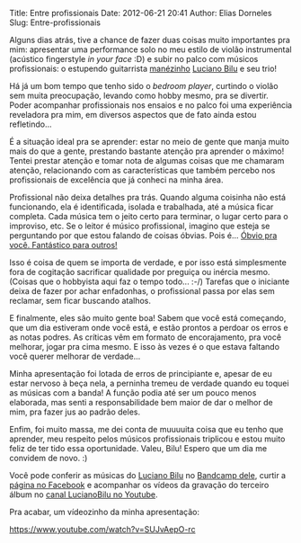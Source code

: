 Title: Entre profissionais
Date: 2012-06-21 20:41
Author: Elias Dorneles
Slug: Entre-profissionais


Alguns dias atrás, tive a chance de fazer duas coisas muito importantes pra
mim: apresentar uma performance solo no meu estilo de violão instrumental
(acústico fingerstyle *in your face* :D) e subir no palco com músicos
profissionais: o estupendo guitarrista
[manézinho](https://pt.wikipedia.org/wiki/Manezinho "Manézinho - nativo de
Floripa, SC") [Luciano Bilu](http://www.lucianobilu.com.br/ "Site do
guitarrista Luciano Bilu") e seu trio!

Há já um bom tempo que tenho sido o *bedroom player*, curtindo o violão sem
muita preocupação, levando como hobby mesmo, pra se divertir. Poder acompanhar
profissionais nos ensaios e no palco foi uma experiência reveladora pra mim, em
diversos aspectos que de fato ainda estou refletindo...

É a situação ideal pra se aprender: estar no meio de gente que manja muito mais
do que a gente, prestando bastante atenção pra aprender o máximo! Tentei
prestar atenção e tomar nota de algumas coisas que me chamaram atenção,
relacionando com as características que também percebo nos profissionais de
excelência que já conheci na minha área.

Profissional não deixa detalhes pra trás. Quando alguma coisinha não está
funcionando, ela é identificada, isolada e trabalhada, até a música ficar
completa. Cada música tem o jeito certo para terminar, o lugar certo para o
improviso, etc. Se o leitor é músico profissional, imagino que esteja se
perguntando por que estou falando de coisas óbvias. Pois é... [Óbvio pra você.
Fantástico para outros!](http://sivers.org/obvious "Obvious to you. Amazing to
others.")

Isso é coisa de quem se importa de verdade, e por isso está simplesmente fora
de cogitação sacrificar qualidade por preguiça ou inércia mesmo.  (Coisas que o
hobbyista aqui faz o tempo todo... :-/) Tarefas que o iniciante deixa de fazer
por achar enfadonhas, o profissional passa por elas sem reclamar, sem ficar
buscando atalhos.

E finalmente, eles são muito gente boa! Sabem que você está começando, que um
dia estiveram onde você está, e estão prontos a perdoar os erros e as notas
podres. As críticas vêm em formato de encorajamento, pra você melhorar, jogar
pra cima mesmo. E isso às vezes é o que estava faltando você querer melhorar de
verdade...

Minha apresentação foi lotada de erros de principiante e, apesar de eu estar
nervoso à beça nela, a perninha tremeu de verdade quando eu toquei as músicas
com a banda! A função podia até ser um pouco menos elaborada, mas senti a
responsabilidade bem maior de dar o melhor de mim, pra fazer jus ao padrão
deles.

Enfim, foi muito massa, me dei conta de muuuuita coisa que eu tenho que
aprender, meu respeito pelos músicos profissionais triplicou e estou muito
feliz de ter tido essa oportunidade. Valeu, Bilu! Espero que um dia me convidem
de novo. :)

Você pode conferir as músicas do [Luciano Bilu](http://www.lucianobilu.com.br/
"Site do guitarrista Luciano Bilu") no [Bandcamp
dele](http://lucianobilu.bandcamp.com/ "Bandcamp do Luciano Bilu"), curtir a
[página no Facebook](http://www.facebook.com/luciano.bilu.9 "Luciano Bilu no
Facebook") e acompanhar os vídeos da gravação do terceiro álbum no [canal
LucianoBilu no Youtube](https://www.youtube.com/LucianoBilu "Luciano Bilu no
Youtube").

Pra acabar, um vídeozinho da minha apresentação:

<https://www.youtube.com/watch?v=SUJvAepO-rc>

